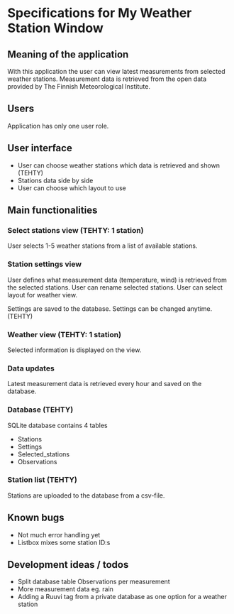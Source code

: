 # Specifications for My Weather Station Window

## Meaning of the application

With this application the user can view latest measurements from selected weather stations. Measurement data is retrieved from the open data provided by The Finnish Meteorological Institute.

## Users

Application has only one user role.

## User interface

- User can choose weather stations which data is retrieved and shown (TEHTY)
- Stations data side by side
- User can choose which layout to use

## Main functionalities

### Select stations view (TEHTY: 1 station)

User selects 1-5 weather stations from a list of available stations. 

### Station settings view

User defines what measurement data (temperature, wind) is retrieved from the selected stations. User can rename selected stations. User can select layout for weather view. 

Settings are saved to the database. Settings can be changed anytime. (TEHTY)

### Weather view (TEHTY: 1 station)

Selected information is displayed on the view.

### Data updates 

Latest measurement data is retrieved every hour and saved on the database.

### Database (TEHTY)

SQLite database contains 4 tables 
- Stations
- Settings
- Selected_stations
- Observations

### Station list (TEHTY)
Stations are uploaded to the database from a csv-file. 

## Known bugs
- Not much error handling yet
- Listbox mixes some station ID:s

## Development ideas / todos
- Split database table Observations per measurement
- More measurement data eg. rain
- Adding a Ruuvi tag from a private database as one option for a weather station
